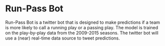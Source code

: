 # Run-Pass Bot
Run-Pass Bot is a twitter bot that is designed to make predictions if a team is more likely to call a running play or a passing play. The model is trained on the play-by-play data from the 2009-2015 seasons. The twitter bot will use a (near) real-time data source to tweet predictions.